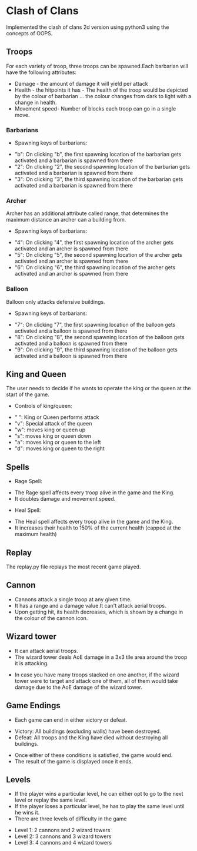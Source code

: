 # Clash of Clans

Implemented the clash of clans 2d version using python3 using the concepts of OOPS.
## Troops
For each variety of troop, three troops can be spawned.Each barbarian will have the following attributes:
* Damage - the amount of damage it will yield per attack
* Health - the hitpoints it has - The health of the troop would be depicted by the colour of barbarian … the colour changes from dark to light with a change in health.
* Movement speed- Number of blocks each troop can go in a single move. 
### Barbarians
* Spawning keys of barbarians: 
 - "b": On clicking "b", the first spawning location of the barbarian gets activated and a barbarian is spawned from there
 - "2": On clicking "2", the second spawning location of the barbarian gets activated and a barbarian is spawned from there
 - "3": On clicking "3", the third spawning location of the barbarian gets activated and a barbarian is spawned from there
### Archer
Archer has an additional attribute called range, that determines the maximum distance an archer can a building from.
* Spawning keys of barbarians: 
 - "4": On clicking "4", the first spawning location of the archer gets activated and an archer is spawned from there
 - "5": On clicking "5", the second spawning location of the archer gets activated and an archer is spawned from there
 - "6": On clicking "6", the third spawning location of the archer gets activated and an archer is spawned from there
### Balloon
Balloon only attacks defensive buildings.
* Spawning keys of barbarians: 
 - "7": On clicking "7", the first spawning location of the balloon gets activated and a balloon is spawned from there
 - "8": On clicking "8", the second spawning location of the balloon gets activated and a balloon is spawned from there
 - "9": On clicking "9", the third spawning location of the balloon gets activated and a balloon is spawned from there
## King and Queen 
The user needs to decide if he wants to operate the king or the queen at the start of the game.
* Controls of king/queen:
 - " ": King or Queen performs attack
 - "v": Special attack of the queen
 - "w": moves king or queen up
 - "s": moves king or queen down
 - "a": moves king or queen to the left
 - "d": moves king or queen to the right
## Spells
* Rage Spell:
 - The Rage spell affects every troop alive in the game and the King.
 - It doubles damage and movement speed.
* Heal Spell:
 - The Heal spell affects every troop alive in the game and the King.
 - It increases their health to 150% of the current health (capped at the maximum health)
## Replay
The replay.py file replays the most recent game played.
## Cannon
* Cannons attack a single troop at any given time.
* It has a range and a damage value.It can't attack aerial troops.
* Upon getting hit, its health decreases, which is shown by a change in the colour of the cannon icon.
## Wizard tower
* It can attack aerial troops.
* The wizard tower deals AoE damage in a 3x3 tile area around the troop it is attacking.
 - In case you have many troops stacked on one another, if the wizard tower were to target and attack one of them, all of them would take damage due to the AoE damage of the wizard tower.
## Game Endings
* Each game can end in either victory or defeat.
 - Victory: All buildings (excluding walls) have been destroyed.
 - Defeat: All troops and the King have died without destroying all buildings.
* Once either of these conditions is satisfied, the game would end.
* The result of the game is displayed once it ends.
## Levels
* If the player wins a particular level, he can either opt to go to the next level or replay the same level.
* If the player loses a particular level, he has to play the same level until he wins it.
* There are three levels of difficulty in the game
 - Level 1: 2 cannons and 2 wizard towers
 - Level 2: 3 cannons and 3 wizard towers
 - Level 3: 4 cannons and 4 wizard towers

 
